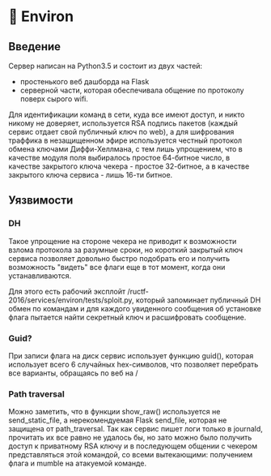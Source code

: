 # 🏡 Environ

## Введение

Сервер написан на Python3.5 и состоит из двух частей:
+   простенького веб дашборда на Flask
+   серверной части, которая обеспечивала общение по протоколу поверх сырого wifi.

Для идентификации команд в сети, куда все имеют доступ, и никто никому не доверяет, используется RSA подпись пакетов (каждый сервис отдает свой публичный ключ по web), а для шифрования траффика в незащищенном эфире используется честный протокол обмена ключами Диффи-Хеллмана, с тем лишь упрощением, что в качестве модуля поля выбиралось простое 64-битное число, в качестве закрытого ключа чекера - простое 32-битное, а в качестве закрытого ключа сервиса - лишь 16-ти битное.

## Уязвимости

### DH
Такое упрощение на стороне чекера не приводит к возможности взлома протокола за разумные сроки, но короткий закрытый ключ сервиса позволяет довольно быстро подобрать его и получить возможность "видеть" все флаги еще в тот момент, когда они устанавливаются.

Для этого есть рабочий эксплойт /ructf-2016/services/environ/tests/sploit.py, который запоминает публичный DH обмен по командам и для каждого увиденного сообщения об установке флага пытается найти секретный ключ и расшифровать сообщение.

### Guid?

При записи флага на диск сервис использует функцию guid(), которая использует всего 6 случайных hex-символов, что позволяет перебрать все варианты, обращаясь по веб на /<some>

### Path traversal

Можно заметить, что в функции show_raw() используется не send_static_file, а нерекомендуемая Flask send_file, которая не защищена от path_traversal. Так как сервис пишет логи только в journald, прочитать их все равно не удалось бы, но зато можно было получить доступ к приватному RSA ключу и в последующем общении с чекером представляться этой командой, со всеми вытекающими: получением флага и mumble на атакуемой команде.

